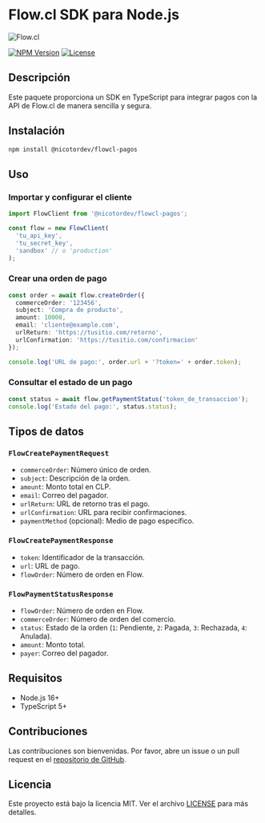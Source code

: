 # Flow.cl SDK para Node.js

![Flow.cl](https://www.flow.cl/logo.png)

[![NPM Version](https://img.shields.io/npm/v/@nicotordev/flowcl-pagos.svg)](https://www.npmjs.com/package/@nicotordev/flowcl-pagos)
[![License](https://img.shields.io/npm/l/@nicotordev/flowcl-pagos.svg)](LICENSE)

## Descripción

Este paquete proporciona un SDK en TypeScript para integrar pagos con la API de Flow.cl de manera sencilla y segura.

## Instalación

```sh
npm install @nicotordev/flowcl-pagos
```

## Uso

### Importar y configurar el cliente

```typescript
import FlowClient from '@nicotordev/flowcl-pagos';

const flow = new FlowClient(
  'tu_api_key',
  'tu_secret_key',
  'sandbox' // o 'production'
);
```

### Crear una orden de pago

```typescript
const order = await flow.createOrder({
  commerceOrder: '123456',
  subject: 'Compra de producto',
  amount: 10000,
  email: 'cliente@example.com',
  urlReturn: 'https://tusitio.com/retorno',
  urlConfirmation: 'https://tusitio.com/confirmacion'
});

console.log('URL de pago:', order.url + '?token=' + order.token);
```

### Consultar el estado de un pago

```typescript
const status = await flow.getPaymentStatus('token_de_transaccion');
console.log('Estado del pago:', status.status);
```

## Tipos de datos

### `FlowCreatePaymentRequest`

- `commerceOrder`: Número único de orden.
- `subject`: Descripción de la orden.
- `amount`: Monto total en CLP.
- `email`: Correo del pagador.
- `urlReturn`: URL de retorno tras el pago.
- `urlConfirmation`: URL para recibir confirmaciones.
- `paymentMethod` (opcional): Medio de pago específico.

### `FlowCreatePaymentResponse`

- `token`: Identificador de la transacción.
- `url`: URL de pago.
- `flowOrder`: Número de orden en Flow.

### `FlowPaymentStatusResponse`

- `flowOrder`: Número de orden en Flow.
- `commerceOrder`: Número de orden del comercio.
- `status`: Estado de la orden (`1`: Pendiente, `2`: Pagada, `3`: Rechazada, `4`: Anulada).
- `amount`: Monto total.
- `payer`: Correo del pagador.

## Requisitos

- Node.js 16+
- TypeScript 5+

## Contribuciones

Las contribuciones son bienvenidas. Por favor, abre un issue o un pull request en el [repositorio de GitHub](https://github.com/4cidkid/flowcl-pagos).

## Licencia

Este proyecto está bajo la licencia MIT. Ver el archivo [LICENSE](LICENSE) para más detalles.

